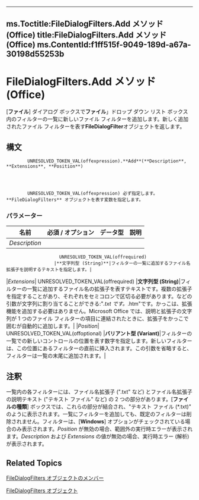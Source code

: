 

---
ms.Toctitle:FileDialogFilters.Add メソッド (Office)
title:FileDialogFilters.Add メソッド (Office)
ms.ContentId:f1ff515f-9049-189d-a67a-30198d55253b
---
# FileDialogFilters.Add メソッド (Office)




[**ファイル**] ダイアログ ボックスで**ファイル**」ドロップ ダウン リスト ボックス内のフィルターの一覧に新しいファイル フィルターを追加します。新しく追加されたファイル フィルターを表す**FileDialogFilter**オブジェクトを返します。

## 構文

            UNRESOLVED_TOKEN_VAL(offexpression).**Add**(**Description**, **Extensions**, **Position**)




            UNRESOLVED_TOKEN_VAL(offexpression) 必ず指定します。**FileDialogFilters** オブジェクトを表す変数を指定します。

### パラメーター

|**名前**|**必須 / オプション**|**データ型**|**説明**|
|---|---|---|---|
|*Description*|
                        UNRESOLVED_TOKEN_VAL(offrequired)
                      |**文字列型 (String)**|フィルターの一覧に追加するファイル名拡張子を説明するテキストを指定します。|
|*Extensions*|
                        UNRESOLVED_TOKEN_VAL(offrequired)
                      |**文字列型 (String)**|フィルターの一覧に追加するファイル名の拡張子を表すテキストです。複数の拡張子を指定することがあり、それぞれをセミコロンで区切る必要があります。などの引数が文字列に割り当てることができる:"*.txt です。*.htm"です。かっこは、拡張機能を追加する必要はありません。Microsoft Office では、説明と拡張子の文字列が 1 つのファイル フィルターの項目に連結されたときに、拡張子をかっこで囲むが自動的に追加します。|
|*Position*|
                        UNRESOLVED_TOKEN_VAL(offoptional)
                      |**バリアント型 (Variant)**|フィルターの一覧での新しいコントロールの位置を表す数字を指定します。新しいフィルターは、この位置にあるフィルターの直前に挿入されます。この引数を省略すると、フィルターは一覧の末尾に追加されます。|





## 注釈
一覧内の各フィルターには、ファイル名拡張子 (".txt" など) とファイル名拡張子の説明テキスト ("テキスト ファイル" など) の 2 つの部分があります。[**ファイルの種類**] ボックスでは、これらの部分が結合され、"テキスト ファイル (*.txt)" のように表示されます。一覧にフィルターを追加しても、既定のフィルターは削除されません。フィルターは、[**Windows**] オプションがチェックされている場合のみ表示されます。*Position* が無効の場合、範囲外の実行時エラーが表示されます。*Description* および *Extensions* の値が無効の場合、実行時エラー (解析) が表示されます。



## Related Topics

[FileDialogFilters オブジェクトのメンバー](badd8f49-3f59-837f-ed20-a4a849910d4c.md)

[FileDialogFilters オブジェクト](a74663cf-ad63-e41a-8d5e-e51e8a20c173.md)




